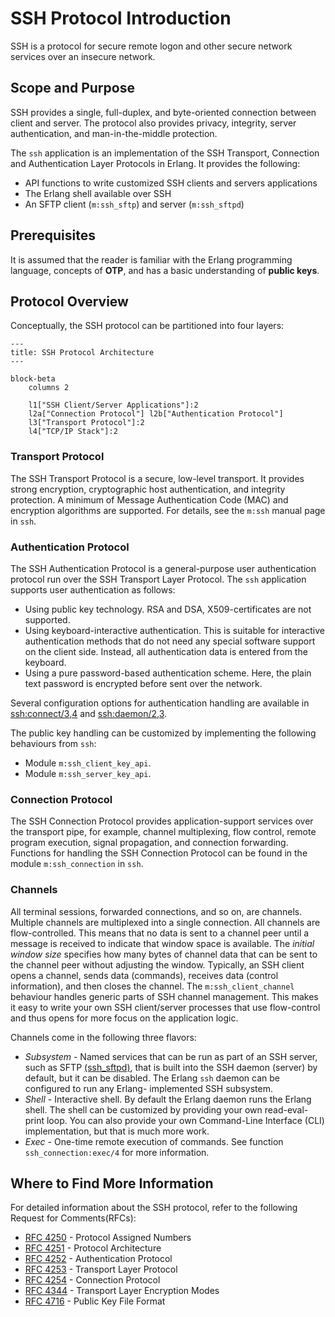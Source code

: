 <!--
%CopyrightBegin%

Copyright Ericsson AB 2023-2024. All Rights Reserved.

Licensed under the Apache License, Version 2.0 (the "License");
you may not use this file except in compliance with the License.
You may obtain a copy of the License at

    http://www.apache.org/licenses/LICENSE-2.0

Unless required by applicable law or agreed to in writing, software
distributed under the License is distributed on an "AS IS" BASIS,
WITHOUT WARRANTIES OR CONDITIONS OF ANY KIND, either express or implied.
See the License for the specific language governing permissions and
limitations under the License.

%CopyrightEnd%
-->
# SSH Protocol Introduction

SSH is a protocol for secure remote logon and other secure network services over
an insecure network.

## Scope and Purpose

SSH provides a single, full-duplex, and byte-oriented connection between client
and server. The protocol also provides privacy, integrity, server
authentication, and man-in-the-middle protection.

The `ssh` application is an implementation of the SSH Transport, Connection and
Authentication Layer Protocols in Erlang. It provides the following:

- API functions to write customized SSH clients and servers applications
- The Erlang shell available over SSH
- An SFTP client (`m:ssh_sftp`) and server (`m:ssh_sftpd`)

## Prerequisites

It is assumed that the reader is familiar with the Erlang programming language,
concepts of **OTP**, and has a basic understanding of **public keys**.

## Protocol Overview

Conceptually, the SSH protocol can be partitioned into four layers:

```mermaid
---
title: SSH Protocol Architecture
---

block-beta
    columns 2

    l1["SSH Client/Server Applications"]:2
    l2a["Connection Protocol"] l2b["Authentication Protocol"]
    l3["Transport Protocol"]:2
    l4["TCP/IP Stack"]:2
```

### Transport Protocol

The SSH Transport Protocol is a secure, low-level transport. It provides strong
encryption, cryptographic host authentication, and integrity protection. A
minimum of Message Authentication Code (MAC) and encryption algorithms are
supported. For details, see the `m:ssh` manual page in `ssh`.

### Authentication Protocol

The SSH Authentication Protocol is a general-purpose user authentication
protocol run over the SSH Transport Layer Protocol. The `ssh` application
supports user authentication as follows:

- Using public key technology. RSA and DSA, X509-certificates are not supported.
- Using keyboard-interactive authentication. This is suitable for interactive
  authentication methods that do not need any special software support on the
  client side. Instead, all authentication data is entered from the keyboard.
- Using a pure password-based authentication scheme. Here, the plain text
  password is encrypted before sent over the network.

Several configuration options for authentication handling are available in
[ssh:connect/3,4](`ssh:connect/3`) and [ssh:daemon/2,3](`ssh:daemon/2`).

The public key handling can be customized by implementing the following
behaviours from `ssh`:

- Module `m:ssh_client_key_api`.
- Module `m:ssh_server_key_api`.

### Connection Protocol

The SSH Connection Protocol provides application-support services over the
transport pipe, for example, channel multiplexing, flow control, remote program
execution, signal propagation, and connection forwarding. Functions for handling
the SSH Connection Protocol can be found in the module `m:ssh_connection` in
`ssh`.

### Channels

All terminal sessions, forwarded connections, and so on, are channels. Multiple
channels are multiplexed into a single connection. All channels are
flow-controlled. This means that no data is sent to a channel peer until a
message is received to indicate that window space is available. The _initial
window size_ specifies how many bytes of channel data that can be sent to the
channel peer without adjusting the window. Typically, an SSH client opens a
channel, sends data (commands), receives data (control information), and then
closes the channel. The `m:ssh_client_channel` behaviour handles generic parts
of SSH channel management. This makes it easy to write your own SSH
client/server processes that use flow-control and thus opens for more focus on
the application logic.

Channels come in the following three flavors:

- _Subsystem_ \- Named services that can be run as part of an SSH server, such
  as SFTP [(ssh_sftpd)](`m:ssh_sftpd`), that is built into the SSH daemon
  (server) by default, but it can be disabled. The Erlang `ssh` daemon can be
  configured to run any Erlang- implemented SSH subsystem.
- _Shell_ \- Interactive shell. By default the Erlang daemon runs the Erlang
  shell. The shell can be customized by providing your own read-eval-print loop.
  You can also provide your own Command-Line Interface (CLI) implementation, but
  that is much more work.
- _Exec_ \- One-time remote execution of commands. See function
  `ssh_connection:exec/4` for more information.

## Where to Find More Information

For detailed information about the SSH protocol, refer to the following Request
for Comments(RFCs):

- [RFC 4250](http://www.ietf.org/rfc/rfc4250.txt) \- Protocol Assigned Numbers
- [RFC 4251](http://www.ietf.org/rfc/rfc4251.txt) \- Protocol Architecture
- [RFC 4252](http://www.ietf.org/rfc/rfc4252.txt) \- Authentication Protocol
- [RFC 4253](http://www.ietf.org/rfc/rfc4253.txt) \- Transport Layer Protocol
- [RFC 4254](http://www.ietf.org/rfc/rfc4254.txt) \- Connection Protocol
- [RFC 4344](http://www.ietf.org/rfc/rfc4344.txt) \- Transport Layer Encryption
  Modes
- [RFC 4716](http://www.ietf.org/rfc/rfc4716.txt) \- Public Key File Format
